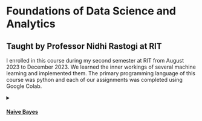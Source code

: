 # Foundations of Data Science and Analytics

## Taught by Professor Nidhi Rastogi at RIT

I enrolled in this course during my second semester at RIT from August 2023 to December 2023. We learned the inner workings of several machine learning and implemented them. The primary programming language of this course was python and each of our assignments was completed using Google Colab.

<details><summary>
  
#### [Naive Bayes](LongToralesHW1.ipynb)

</summary>

> 1. Load Iris dataset
> 
> 2. Split data into test and train.
> 
> 3. Calculate feature probabilities of training data on a Gaussian distribution.
>
> 4. Predict test data using training data probabilities.

</details>

